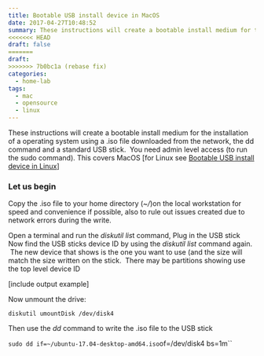 ```yaml
---
title: Bootable USB install device in MacOS
date: 2017-04-27T10:48:52
summary: These instructions will create a bootable install medium for the installation of a operating system using a .iso file downloaded from the network, the dd command and a standard USB...
<<<<<<< HEAD
draft: false
=======
draft:
>>>>>>> 7b0bc1a (rebase fix)
categories:
  - home-lab
tags:
  - mac
  - opensource
  - linux
---
```


These instructions will create a bootable install medium for the installation of a operating system using a .iso file downloaded from the network, the dd command and a standard USB stick.  You need admin level access (to run the sudo command). This covers MacOS [for Linux see [Bootable USB install device in Linux](https://mikewebblive.wordpress.com/2017/04/27/bootable-usb-install-device-in-linux/)]
### Let us begin


Copy the .iso file to your home directory (*~/*)on the local workstation for speed and convenience if possible, also to rule out issues created due to network errors during the write.

Open a terminal and run the *diskutil lis*t command, Plug in the USB stick Now find the USB sticks device ID by using the *diskutil list* command again.  The new device that shows is the one you want to use (and the size will match the size written on the stick.  There may be partitions showing use the top level device ID

[include output example]

Now unmount the drive:

`diskutil umountDisk /dev/disk4`

Then use the *dd* command to write the .iso file to the USB stick

`sudo dd if=~/ubuntu-17.04-desktop-amd64.iso`of=/dev/disk4 bs=1m``